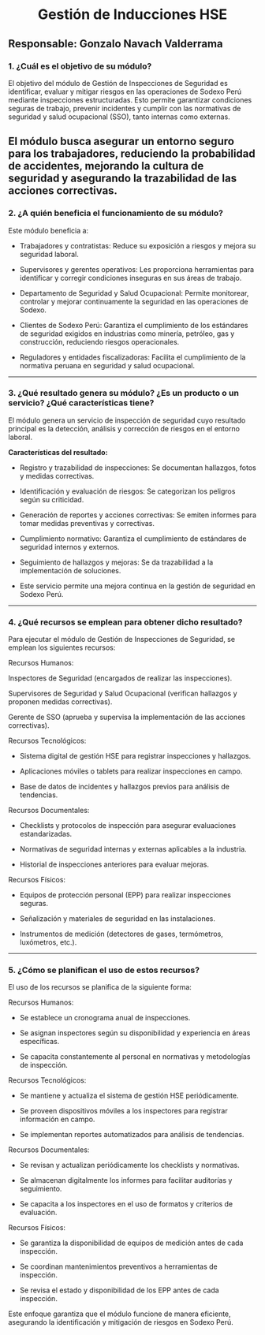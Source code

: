 <h1 align="center">Gestión de Inducciones HSE</h1>


## **Responsable:** Gonzalo Navach Valderrama

### 1. ¿Cuál es el objetivo de su módulo?
El objetivo del módulo de Gestión de Inspecciones de Seguridad es identificar, evaluar y mitigar riesgos en las operaciones de Sodexo Perú mediante inspecciones estructuradas. Esto permite garantizar condiciones seguras de trabajo, prevenir incidentes y cumplir con las normativas de seguridad y salud ocupacional (SSO), tanto internas como externas.

El módulo busca asegurar un entorno seguro para los trabajadores, reduciendo la probabilidad de accidentes, mejorando la cultura de seguridad y asegurando la trazabilidad de las acciones correctivas.
---

### 2. ¿A quién beneficia el funcionamiento de su módulo?
Este módulo beneficia a:

- Trabajadores y contratistas: Reduce su exposición a riesgos y mejora su seguridad laboral.

- Supervisores y gerentes operativos: Les proporciona herramientas para identificar y corregir condiciones inseguras en sus áreas de trabajo.

- Departamento de Seguridad y Salud Ocupacional: Permite monitorear, controlar y mejorar continuamente la seguridad en las operaciones de Sodexo.

- Clientes de Sodexo Perú: Garantiza el cumplimiento de los estándares de seguridad exigidos en industrias como minería, petróleo, gas y construcción, reduciendo riesgos operacionales.

- Reguladores y entidades fiscalizadoras: Facilita el cumplimiento de la normativa peruana en seguridad y salud ocupacional.
---

### 3. ¿Qué resultado genera su módulo? ¿Es un producto o un servicio? ¿Qué características tiene?

El módulo genera un servicio de inspección de seguridad cuyo resultado principal es la detección, análisis y corrección de riesgos en el entorno laboral.

**Características del resultado:**
- Registro y trazabilidad de inspecciones: Se documentan hallazgos, fotos y medidas correctivas.

- Identificación y evaluación de riesgos: Se categorizan los peligros según su criticidad.

- Generación de reportes y acciones correctivas: Se emiten informes para tomar medidas preventivas y correctivas.

- Cumplimiento normativo: Garantiza el cumplimiento de estándares de seguridad internos y externos.

- Seguimiento de hallazgos y mejoras: Se da trazabilidad a la implementación de soluciones.

- Este servicio permite una mejora continua en la gestión de seguridad en Sodexo Perú.

---

### 4. ¿Qué recursos se emplean para obtener dicho resultado?
Para ejecutar el módulo de Gestión de Inspecciones de Seguridad, se emplean los siguientes recursos:

Recursos Humanos:

Inspectores de Seguridad (encargados de realizar las inspecciones).

Supervisores de Seguridad y Salud Ocupacional (verifican hallazgos y proponen medidas correctivas).

Gerente de SSO (aprueba y supervisa la implementación de las acciones correctivas).

Recursos Tecnológicos:

- Sistema digital de gestión HSE para registrar inspecciones y hallazgos.

- Aplicaciones móviles o tablets para realizar inspecciones en campo.

- Base de datos de incidentes y hallazgos previos para análisis de tendencias.

Recursos Documentales:

- Checklists y protocolos de inspección para asegurar evaluaciones estandarizadas.

- Normativas de seguridad internas y externas aplicables a la industria.

- Historial de inspecciones anteriores para evaluar mejoras.

Recursos Físicos:

- Equipos de protección personal (EPP) para realizar inspecciones seguras.

- Señalización y materiales de seguridad en las instalaciones.

- Instrumentos de medición (detectores de gases, termómetros, luxómetros, etc.).

---

### 5. ¿Cómo se planifican el uso de estos recursos?
El uso de los recursos se planifica de la siguiente forma:

Recursos Humanos:

- Se establece un cronograma anual de inspecciones.

- Se asignan inspectores según su disponibilidad y experiencia en áreas específicas.

- Se capacita constantemente al personal en normativas y metodologías de inspección.

Recursos Tecnológicos:

- Se mantiene y actualiza el sistema de gestión HSE periódicamente.

- Se proveen dispositivos móviles a los inspectores para registrar información en campo.

- Se implementan reportes automatizados para análisis de tendencias.

Recursos Documentales:

- Se revisan y actualizan periódicamente los checklists y normativas.

- Se almacenan digitalmente los informes para facilitar auditorías y seguimiento.

- Se capacita a los inspectores en el uso de formatos y criterios de evaluación.

Recursos Físicos:

- Se garantiza la disponibilidad de equipos de medición antes de cada inspección.

- Se coordinan mantenimientos preventivos a herramientas de inspección.

- Se revisa el estado y disponibilidad de los EPP antes de cada inspección.

Este enfoque garantiza que el módulo funcione de manera eficiente, asegurando la identificación y mitigación de riesgos en Sodexo Perú.


